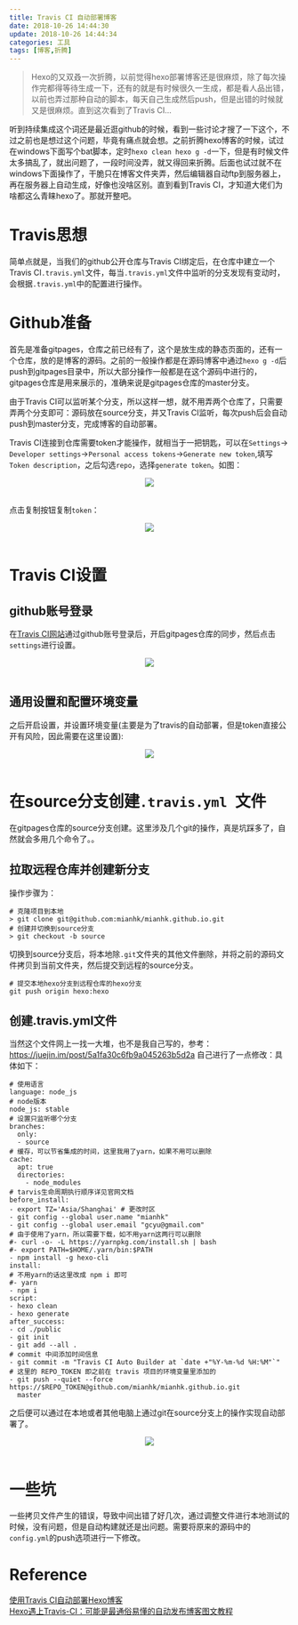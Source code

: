 ```yaml
---
title: Travis CI 自动部署博客
date: 2018-10-26 14:44:30
update: 2018-10-26 14:44:34
categories: 工具
tags: [博客,折腾]
---
```


> Hexo的又双叒一次折腾，以前觉得hexo部署博客还是很麻烦，除了每次操作完都得等待生成一下，还有的就是有时候很久一生成，都是看人品出错，以前也弄过那种自动的脚本，每天自己生成然后push，但是出错的时候就又是很麻烦。直到这次看到了Travis CI...   
   
   
<!--more-->
听到持续集成这个词还是最近逛github的时候，看到一些讨论才搜了一下这个，不过之前也是想过这个问题，毕竟有痛点就会想。之前折腾hexo博客的时候，试过在windows下面写个bat脚本，定时`hexo clean hexo g -d`一下，但是有时候文件太多搞乱了，就出问题了，一段时间没弄，就又得回来折腾。后面也试过就不在windows下面操作了，干脆只在博客文件夹弄，然后编辑器自动ftp到服务器上，再在服务器上自动生成，好像也没啥区别。直到看到Travis CI，才知道大佬们为啥都这么青睐hexo了。那就开整吧。   

# Travis思想

简单点就是，当我们的github公开仓库与Travis CI绑定后，在仓库中建立一个Travis CI`.travis.yml`文件，每当`.travis.yml`文件中监听的分支发现有变动时，会根据`.travis.yml`中的配置进行操作。   

# Github准备

首先是准备gitpages，仓库之前已经有了，这个是放生成的静态页面的，还有一个仓库，放的是博客的源码。之前的一般操作都是在源码博客中通过`hexo g -d`后push到gitpages目录中，所以大部分操作一般都是在这个源码中进行的，gitpages仓库是用来展示的，准确来说是gitpages仓库的master分支。  

由于Travis CI可以监听某个分支，所以这样一想，就不用弄两个仓库了，只需要弄两个分支即可：源码放在source分支，并又Travis CI监听，每次push后会自动push到master分支，完成博客的自动部署。  

Travis CI连接到仓库需要token才能操作，就相当于一把钥匙，可以在`Settings`->` Developer settings`->`Personal access tokens`->`Generate new token`,填写`Token description`，之后勾选`repo`，选择`generate token`。如图：
<div align="center"> <img src="http://blog-1252063226.cosbj.myqcloud.com/network/20181026151507.png" /> </div><br>

点击复制按钮复制`token`：
<div align="center"> <img src="http://blog-1252063226.cosbj.myqcloud.com/network/20181026151704.png" /> </div><br>

# Travis CI设置
## github账号登录
在[Travis CI网站](https://travis-ci.org/)通过github账号登录后，开启gitpages仓库的同步，然后点击`settings`进行设置。
<div align="center"> <img src="http://blog-1252063226.cosbj.myqcloud.com/network/20181026155513.png" /> </div><br>

## 通用设置和配置环境变量
之后开启设置，并设置环境变量(主要是为了travis的自动部署，但是token直接公开有风险，因此需要在这里设置):
<div align="center"> <img src="http://blog-1252063226.cosbj.myqcloud.com/network/20181026155627.png" /> </div><br>

# 在source分支创建`.travis.yml `文件
在gitpages仓库的source分支创建。这里涉及几个git的操作，真是坑踩多了，自然就会多用几个命令了。。   
   
## 拉取远程仓库并创建新分支
操作步骤为：
```
# 克隆项目到本地
> git clone git@github.com:mianhk/mianhk.github.io.git
# 创建并切换到source分支
> git checkout -b source
```
切换到source分支后，将本地除`.git`文件夹的其他文件删除，并将之前的源码文件拷贝到当前文件夹，然后提交到远程的source分支。
```
# 提交本地hexo分支到远程仓库的hexo分支
git push origin hexo:hexo
```

## 创建.travis.yml文件
当然这个文件网上一找一大堆，也不是我自己写的，参考：https://juejin.im/post/5a1fa30c6fb9a045263b5d2a  自己进行了一点修改：具体如下：
```
# 使用语言
language: node_js
# node版本
node_js: stable
# 设置只监听哪个分支
branches:
  only:
  - source
# 缓存，可以节省集成的时间，这里我用了yarn，如果不用可以删除
cache:
  apt: true
  directories:
    - node_modules
# tarvis生命周期执行顺序详见官网文档
before_install:
- export TZ='Asia/Shanghai' # 更改时区
- git config --global user.name "mianhk"
- git config --global user.email "gcyu@gmail.com"
# 由于使用了yarn，所以需要下载，如不用yarn这两行可以删除
#- curl -o- -L https://yarnpkg.com/install.sh | bash
#- export PATH=$HOME/.yarn/bin:$PATH
- npm install -g hexo-cli
install:
# 不用yarn的话这里改成 npm i 即可
#- yarn
- npm i
script:
- hexo clean
- hexo generate
after_success:
- cd ./public
- git init
- git add --all .
# commit 中间添加时间信息
- git commit -m "Travis CI Auto Builder at `date +"%Y-%m-%d %H:%M"`"  
# 这里的 REPO_TOKEN 即之前在 travis 项目的环境变量里添加的
- git push --quiet --force https://$REPO_TOKEN@github.com/mianhk/mianhk.github.io.git
  master

```

之后便可以通过在本地或者其他电脑上通过git在source分支上的操作实现自动部署了。  
<div align="center"> <img src="http://blog-1252063226.cosbj.myqcloud.com/network/20181026161116.png" /> </div><br> 

# 一些坑
一些拷贝文件产生的错误，导致中间出错了好几次，通过调整文件进行本地测试的时候，没有问题，但是自动构建就还是出问题。需要将原来的源码中的`config.yml`的push选项进行一下修改。

# Reference
[使用Travis CI自动部署Hexo博客](https://www.itfanr.cc/2017/08/09/using-travis-ci-automatic-deploy-hexo-blogs/)   
[Hexo遇上Travis-CI：可能是最通俗易懂的自动发布博客图文教程](https://juejin.im/post/5a1fa30c6fb9a045263b5d2a)  


